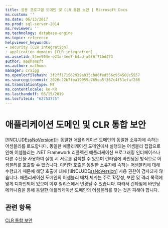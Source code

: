 ```yaml
---
title: 응용 프로그램 도메인 및 CLR 통합 보안 | Microsoft Docs
ms.custom: ''
ms.date: 06/13/2017
ms.prod: sql-server-2014
ms.reviewer: ''
ms.technology: database-engine
ms.topic: reference
helpviewer_keywords:
- security [CLR integration]
- application domains [CLR integration]
ms.assetid: 54ee904e-e21a-4ee7-b4ad-a6f6f71bd473
author: mashamsft
ms.author: mathoma
manager: craigg
ms.openlocfilehash: 3f2ff171562929a035cb80fed556c954508c5557
ms.sourcegitcommit: 3026c22b7fba19059a769ea5f367c4f51efaf286
ms.translationtype: MT
ms.contentlocale: ko-KR
ms.lasthandoff: 06/15/2019
ms.locfileid: "62753775"
---
```

# <a name="application-domains-and-clr-integration-security"></a>애플리케이션 도메인 및 CLR 통합 보안
  [!INCLUDE[ssNoVersion](../../includes/ssnoversion-md.md)]는 동일한 애플리케이션 도메인의 동일한 소유자에 속하는 어셈블리를 로드합니다. 동일한 애플리케이션 도메인에서 실행되는 어셈블리 집합으로 인해 어셈블리는 .NET Framework 리플렉션 애플리케이션 프로그래밍 인터페이스나 다른 수단을 사용하여 실행 시 서로를 검색할 수 있으며 런타임에 바인딩된 방식으로 어셈블리를 호출할 수 있습니다. 이러한 호출은 동일한 소유자에 속하는 어셈블리에 대해 수행되기 때문에 해당 호출에 대해 [!INCLUDE[ssNoVersion](../../includes/ssnoversion-md.md)] 사용 권한이 검사되지 않습니다. 애플리케이션 도메인의 어셈블리 배치 체계는 주로 확장성, 보안 및 격리 목적에 맞게 디자인되어 있으며 이후 릴리스에서 변경될 수 있습니다. 따라서 런타임에 바인딩 메커니즘을 통해 동일한 애플리케이션 도메인의 어셈블리를 찾는 것은 피해야 합니다.  
  
## <a name="see-also"></a>관련 항목  
 [CLR 통합 보안](../../relational-databases/clr-integration/security/clr-integration-security.md)  
  
  
